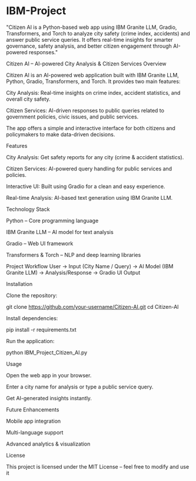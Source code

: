 # IBM-Project
"Citizen AI is a Python-based web app using IBM Granite LLM, Gradio, Transformers, and Torch to analyze city safety (crime index, accidents) and answer public service queries. It offers real-time insights for smarter governance, safety analysis, and better citizen engagement through AI-powered responses."

Citizen AI – AI-powered City Analysis & Citizen Services
Overview

Citizen AI is an AI-powered web application built with IBM Granite LLM, Python, Gradio, Transformers, and Torch. It provides two main features:

City Analysis: Real-time insights on crime index, accident statistics, and overall city safety.

Citizen Services: AI-driven responses to public queries related to government policies, civic issues, and public services.

The app offers a simple and interactive interface for both citizens and policymakers to make data-driven decisions.

Features

City Analysis: Get safety reports for any city (crime & accident statistics).

Citizen Services: AI-powered query handling for public services and policies.

Interactive UI: Built using Gradio for a clean and easy experience.

Real-time Analysis: AI-based text generation using IBM Granite LLM.

Technology Stack

Python – Core programming language

IBM Granite LLM – AI model for text analysis

Gradio – Web UI framework

Transformers & Torch – NLP and deep learning libraries

Project Workflow
User → Input (City Name / Query) → AI Model (IBM Granite LLM) → Analysis/Response → Gradio UI Output

Installation

Clone the repository:

git clone https://github.com/your-username/Citizen-AI.git
cd Citizen-AI


Install dependencies:

pip install -r requirements.txt


Run the application:

python IBM_Project_Citizen_AI.py

Usage

Open the web app in your browser.

Enter a city name for analysis or type a public service query.

Get AI-generated insights instantly.

Future Enhancements

Mobile app integration

Multi-language support

Advanced analytics & visualization

License

This project is licensed under the MIT License – feel free to modify and use it
